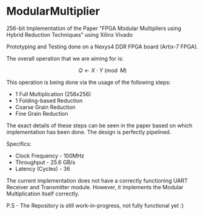 # ModularMultiplier
256-bit Implementation of the Paper "FPGA Modular Multipliers using Hybrid Reduction Techniques" using Xilinx Vivado

Prototyping and Testing done on a Nexys4 DDR FPGA board (Artix-7 FPGA).

The overall operation that we are aiming for is:

$$
Q \leftarrow X \cdot Y \pmod{M}
$$

This operation is being done via the usage of the following steps:

- 1 Full Multiplication (256x256)
- 1 Folding-based Reduction
- Coarse Grain Reduction
- Fine Grain Reduction

The exact details of these steps can be seen in the paper based on which implementation has been done. The design is perfectly pipelined.

Specifics:

- Clock Frequency - 100MHz
- Throughput - 25.6 GB/s
- Latency (Cycles) - 36

The current implementation does not have a correctly functioning UART Receiver and Transmitter module. However, it implements the Modular Multiplication itself correctly.

P.S - The Repository is still work-in-progress, not fully functional yet :)
